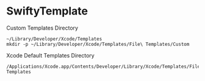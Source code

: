 # SwiftyTemplate

Custom Templates Directory
```
~/Library/Developer/Xcode/Templates
mkdir -p ~/Library/Developer/Xcode/Templates/File\ Templates/Custom
```
Xcode Default Templates Directory
```
/Applications/Xcode.app/Contents/Developer/Library/Xcode/Templates/File Templates
```
